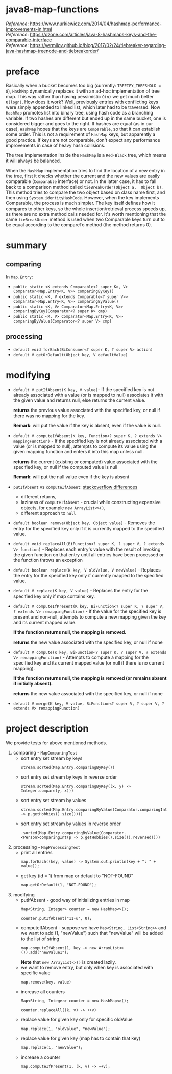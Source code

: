 # java8-map-functions

_Reference_: https://www.nurkiewicz.com/2014/04/hashmap-performance-improvements-in.html  
_Reference_: https://dzone.com/articles/java-8-hashmaps-keys-and-the-comparable-interface  
_Reference_: https://yermilov.github.io/blog/2017/02/24/tiebreaker-regarding-java-hashmap-treenode-and-tiebreakorder/

# preface
Basically when a bucket becomes too big (currently: `TREEIFY_THRESHOLD = 8`), 
`HashMap` dynamically replaces it with an ad-hoc implementation of tree 
map. This way rather than having pessimistic `O(n)` we get much better 
`O(logn)`. How does it work? Well, previously entries with conflicting 
keys were simply appended to linked list, which later had to be traversed. 
Now `HashMap` promotes list into binary tree, using hash code as a 
branching variable. If two hashes are different but ended up in the 
same bucket, one is considered bigger and goes to the right. If hashes 
are equal (as in our case), `HashMap` hopes that the keys are `Comparable`, 
so that it can establish some order. This is not a requirement of 
`HashMap` keys, but apparently a good practice. If keys are not 
comparable, don't expect any performance improvements in case of heavy 
hash collisions.

The tree implementation inside the `HashMap` is a `Red-Black` tree, which 
means it will always be balanced.

When the `HashMap` implementation tries to find the location of a new 
entry in the tree, 
first it checks whether the current and the new values are easily 
comparable (`Comparable` interface) or not. In the latter case, it has 
to fall back to a comparison method called `tieBreakOrder(Object a, 
Object b)`. This method tries to compare the two object based on class 
name first, and then using `System.identityHashCode`. However, when 
the key implements Comparable, the process is much simpler. The key 
itself defines how it compares to other keys, so the whole 
insertion/retrieval process speeds up, as there are no extra method 
calls needed for. It's worth mentioning that the same `tieBreakOrder` 
method is used when two Comparable keys turn out to be equal according 
to the compareTo method (the method returns 0).

# summary
## comparing
In `Map.Entry`:
* `public static <K extends Comparable<? super K>, V> Comparator<Map.Entry<K, V>> comparingByKey()`
* `public static <K, V extends Comparable<? super V>> Comparator<Map.Entry<K, V>> comparingByValue()`
* `public static <K, V> Comparator<Map.Entry<K, V>> comparingByKey(Comparator<? super K> cmp)`
* `public static <K, V> Comparator<Map.Entry<K, V>> comparingByValue(Comparator<? super V> cmp)`

## processing
* `default void forEach(BiConsumer<? super K, ? super V> action)`
* `default V getOrDefault(Object key, V defaultValue)`

# modifying
* `default V putIfAbsent(K key, V value)`- If the specified key is 
not already associated with a value (or is mapped to null) associates 
it with the given value and returns null, else returns the current value.

    **returns** the previous value associated with the specified key, or
    null if there was no mapping for the key.

    **Remark**: will put the value if the key is absent, even if the 
    value is null.
    
* `default V computeIfAbsent(K key, Function<? super K, ? extends V> mappingFunction)` - 
If the specified key is not already associated with a value (or is mapped
to null), attempts to compute its value using the given mapping function 
and enters it into this map unless null.

    **returns** the current (existing or computed) value associated with 
    the specified key, or null if the computed value is null
    
    **Remark**: will put the null value even if the key is absent

* `putIfAbsent` vs `computeIfAbsent`: [stackoverflow differences](https://stackoverflow.com/a/48184207)
    * different returns,
    * laziness of `computeIfAbsent` - crucial while constructing expensive
    objects, for example `new ArrayList<>()`,
    * different approach to `null`

* `default boolean remove(Object key, Object value)` - Removes the entry 
for the specified key only if it is currently mapped to the specified value.

* `default void replaceAll(BiFunction<? super K, ? super V, ? extends V> function)` - 
Replaces each entry's value with the result of invoking the given 
function on that entry until all entries have been processed or the
function throws an exception

* `default boolean replace(K key, V oldValue, V newValue)` - Replaces the 
entry for the specified key only if currently mapped to the specified value.
* `default V replace(K key, V value)` - Replaces the entry for the 
specified key only if map contains key.
    
* `default V computeIfPresent(K key, BiFunction<? super K, ? super V, ? extends V> remappingFunction)` - 
If the value for the specified key is present and non-null, attempts to
compute a new mapping given the key and its current mapped value.

    **If the function returns null, the mapping is removed.**
    
    **returns** the new value associated with the specified key, or 
    null if none

* `default V compute(K key, BiFunction<? super K, ? super V, ? extends V> remappingFunction)` -
Attempts to compute a mapping for the specified key and its current
mapped value (or null if there is no current mapping).

    **If the function returns null, the mapping is removed (or remains 
    absent if initially absent).**
    
    **returns** the new value associated with the specified key, or 
    null if none
    
* `default V merge(K key, V value, BiFunction<? super V, ? super V, ? extends V> remappingFunction)`

# project description
We provide tests for above mentioned methods.

1. comparing - `MapComparingTest`
    * sort entry set stream by keys
        ```
        stream.sorted(Map.Entry.comparingByKey())
        ```
    * sort entry set stream by keys in reverse order
        ```
        stream.sorted(Map.Entry.comparingByKey((x, y) -> Integer.compare(y, x)))
        ```
    * sort entry set stream by values
        ```
        stream.sorted(Map.Entry.comparingByValue(Comparator.comparingInt(p -> p.getHobbies().size())))
        ```
    * sort entry set stream by values in reverse order
        ```
        .sorted(Map.Entry.comparingByValue(Comparator.<Person>comparingInt(p -> p.getHobbies().size()).reversed()))
        ```
1. processing - `MapProcessingTest`
    * print all entries
        ```
        map.forEach((key, value) -> System.out.println(key + ": " + value));
        ```
    * get key (id = 1) from map or default to "NOT-FOUND"
        ```
        map.getOrDefault(1, "NOT-FOUND");
        ```
1. modifying
    * putIfAbsent - good way of initializing entries in map
        ```
        Map<String, Integer> counter = new HashMap<>();
        
        counter.putIfAbsent("11-u", 0);
        ```
    * computeIfAbsent - suppose we have `Map<String, List<String>>`
    and we want to add (1, "newValue") such that "newValue" will be
    added to the list of string
        ```
        map.computeIfAbsent(1, key -> new ArrayList<>()).add("newValue1");
        ```
        **Note** that `new ArrayList<>()` is created lazily.
    * we want to remove entry, but only when key is associated with
    specific value
        ```
        map.remove(key, value)
        ```
    * increase all counters
        ```
        Map<String, Integer> counter = new HashMap<>();
        
        counter.replaceAll((k, v) -> ++v)     
        ```
    * replace value for given key only for specific oldValue
        ```
        map.replace(1, "oldValue", "newValue");
        ```
    * replace value for given key (map has to contain that key)
        ```
        map.replace(1, "newValue");
        ```
    * increase a counter
        ```
        map.computeIfPresent(1, (k, v) -> ++v);
        ```